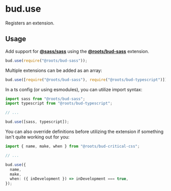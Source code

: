 # bud.use

Registers an extension.

## Usage

Add support for [**@sass/sass**](https://github.com/sass/sass) using the [**@roots/bud-sass**](https://github.com/roots/bud/tree/stable/packages/@roots/bud-sass) extension.

```js
bud.use(require("@roots/bud-sass"));
```

Multiple extensions can be added as an array:

```js
bud.use([require("@roots/bud-sass"), require("@roots/bud-typescript")]);
```

In a ts config (or using esmodules), you can utilize import syntax:

```ts
import sass from "@roots/bud-sass";
import typescript from "@roots/bud-typescript";

// ...

bud.use([sass, typescript]);
```

You can also override definitions before utilizing the extension if something isn't quite working out for you:

```ts
import { name, make, when } from "@roots/bud-critical-css";

// ...

bud.use({
  name,
  make,
  when: ({ inDevelopment }) => inDevelopment === true,
});
```

